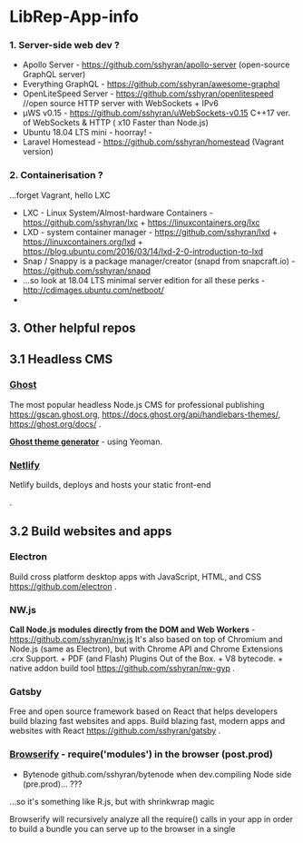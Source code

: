 # LibRep-App-info

### 1. Server-side web dev ? 

* Apollo Server - https://github.com/sshyran/apollo-server (open-source GraphQL server) 
* Everything GraphQL -  https://github.com/sshyran/awesome-graphql
* OpenLiteSpeed Server - https://github.com/sshyran/openlitespeed   //open source HTTP server with WebSockets + IPv6
* µWS v0.15 - https://github.com/sshyran/uWebSockets-v0.15  C++17 ver. of WebSockets & HTTP ( x10 Faster than Node.js)
* Ubuntu 18.04 LTS mini - hoorray! - 
* Laravel Homestead - https://github.com/sshyran/homestead (Vagrant version) 


### 2. Containerisation ?  
...forget Vagrant, hello LXC

* LXC - Linux System/Almost-hardware Containers - https://github.com/sshyran/lxc + https://linuxcontainers.org/lxc
* LXD - system container manager - https://github.com/sshyran/lxd + https://linuxcontainers.org/lxd + https://blog.ubuntu.com/2016/03/14/lxd-2-0-introduction-to-lxd
* Snap / Snappy is a package manager/creator (snapd from snapcraft.io) - https://github.com/sshyran/snapd
* ...so look at 18.04 LTS minimal server edition for all these perks - http://cdimages.ubuntu.com/netboot/
*



## 3. Other helpful repos  

## 3.1 Headless CMS

### [Ghost](https://github.com/sshyran/Ghost)
The most popular headless Node.js CMS for professional publishing https://gscan.ghost.org, https://docs.ghost.org/api/handlebars-themes/, https://ghost.org/docs/ .

**[Ghost theme generator](https://github.com/sshyran/generator-ghost)** - using Yeoman.

### [Netlify](https://github.com/netlify)
Netlify builds, deploys and hosts your static front-end

.

## 3.2 Build websites and apps

### Electron 
Build cross platform desktop apps with JavaScript, HTML, and CSS https://github.com/electron .

### NW.js
**Call Node.js modules directly from the DOM and Web Workers** - https://github.com/sshyran/nw.js
It's also based on top of Chromium and Node.js (same as Electron), but with Chrome API and Chrome Extensions .crx Support. + PDF (and Flash) Plugins Out of the Box. + V8 bytecode. + native addon build tool https://github.com/sshyran/nw-gyp .

### Gatsby 
Free and open source framework based on React that helps developers build blazing fast websites and apps. Build blazing fast, modern apps and websites with React https://github.com/sshyran/gatsby .

### [Browserify](https://github.com/sshyran/browserify) - **require('modules') in the browser (post.prod)**
+ Bytenode github.com/sshyran/bytenode when dev.compiling Node side (pre.prod)... ???

...so it's something like R.js, but with shrinkwrap magic

Browserify will recursively analyze all the require() calls in your app in order to build a bundle you can serve up to the browser in a single <script> tag. So you can use a node-style require() to organize/shrinkwrap your browser code, and even load modules installed by 'npm install'.


### [Lerna](https://github.com/sshyran/lerna)
**Managing JavaScript projects with multiple packages.** 
Lerna is a tool that optimizes the workflow around managing multi-package repositories with git and npm.

Splitting up large codebases into separate independently versioned packages is extremely useful for code sharing. However, making changes across many repositories is messy and difficult to track, and testing across repositories gets complicated really fast.


## IDE

### [CodeSandbox](https://github.com/sshyran/codesandbox-client)
Online IDE, Application & code editor, tailored for web application development.

### [StackBlitz](https://github.com/sshyran/stackblitz-core)
Online IDE. Your local env, now in the browser.









=============================================================================

]()

Emm ...uh, Accounting under Linux ? Are you sure ?!...


Openbravo... vs redmine

Fork of OpenBravo POS v2.30.2 - https://github.com/sshyran/OpenBravoPOS_2.30.2

1Cv77 on win + local net multilogin via...


p.s. - look here, this man rocks https://github.com/chentsulin



https://github.com/sshyran/storybook

https://github.com/sshyran/parsedown-party

https://wordpress.org/plugins/better-search-replace/

https://wordpress.org/plugins/wp-migrate-db/

https://wppusher.com/features



